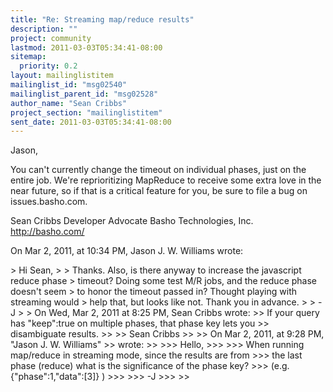 ```yaml
---
title: "Re: Streaming map/reduce results"
description: ""
project: community
lastmod: 2011-03-03T05:34:41-08:00
sitemap:
  priority: 0.2
layout: mailinglistitem
mailinglist_id: "msg02540"
mailinglist_parent_id: "msg02528"
author_name: "Sean Cribbs"
project_section: "mailinglistitem"
sent_date: 2011-03-03T05:34:41-08:00
---
```



Jason,

You can't currently change the timeout on individual phases, just on the entire 
job. We're reprioritizing MapReduce to receive some extra love in the near 
future, so if that is a critical feature for you, be sure to file a bug on 
issues.basho.com.

Sean Cribbs 
Developer Advocate
Basho Technologies, Inc.
http://basho.com/

On Mar 2, 2011, at 10:34 PM, Jason J. W. Williams wrote:

&gt; Hi Sean,
&gt; 
&gt; Thanks. Also, is there anyway to increase the javascript reduce phase
&gt; timeout? Doing some test M/R jobs, and the reduce phase doesn't seem
&gt; to honor the timeout passed in? Thought playing with streaming would
&gt; help that, but looks like not. Thank you in advance.
&gt; 
&gt; -J
&gt; 
&gt; On Wed, Mar 2, 2011 at 8:25 PM, Sean Cribbs  wrote:
&gt;&gt; If your query has "keep":true on multiple phases, that phase key lets you 
&gt;&gt; disambiguate results.
&gt;&gt; 
&gt;&gt; Sean Cribbs
&gt;&gt; 
&gt;&gt; On Mar 2, 2011, at 9:28 PM, "Jason J. W. Williams" 
&gt;&gt;  wrote:
&gt;&gt; 
&gt;&gt;&gt; Hello,
&gt;&gt;&gt; 
&gt;&gt;&gt; When running map/reduce in streaming mode, since the results are from
&gt;&gt;&gt; the last phase (reduce) what is the significance of the phase key?
&gt;&gt;&gt; (e.g. {"phase":1,"data":[3]} )
&gt;&gt;&gt; 
&gt;&gt;&gt; -J
&gt;&gt;&gt; 
&gt;&gt; 
